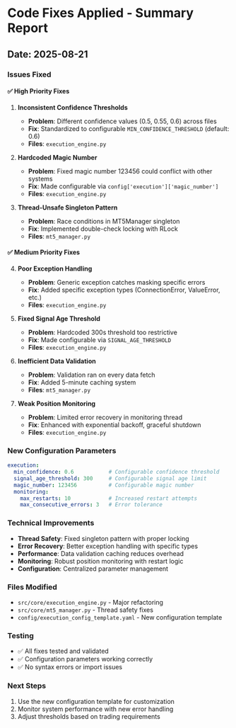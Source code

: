 # Code Fixes Applied - Summary Report
## Date: 2025-08-21

### Issues Fixed

#### ✅ High Priority Fixes
1. **Inconsistent Confidence Thresholds**
   - **Problem**: Different confidence values (0.5, 0.55, 0.6) across files
   - **Fix**: Standardized to configurable `MIN_CONFIDENCE_THRESHOLD` (default: 0.6)
   - **Files**: `execution_engine.py`

2. **Hardcoded Magic Number**
   - **Problem**: Fixed magic number 123456 could conflict with other systems
   - **Fix**: Made configurable via `config['execution']['magic_number']`
   - **Files**: `execution_engine.py`

3. **Thread-Unsafe Singleton Pattern**
   - **Problem**: Race conditions in MT5Manager singleton
   - **Fix**: Implemented double-check locking with RLock
   - **Files**: `mt5_manager.py`

#### ✅ Medium Priority Fixes
4. **Poor Exception Handling**
   - **Problem**: Generic exception catches masking specific errors
   - **Fix**: Added specific exception types (ConnectionError, ValueError, etc.)
   - **Files**: `execution_engine.py`

5. **Fixed Signal Age Threshold**
   - **Problem**: Hardcoded 300s threshold too restrictive
   - **Fix**: Made configurable via `SIGNAL_AGE_THRESHOLD`
   - **Files**: `execution_engine.py`

6. **Inefficient Data Validation**
   - **Problem**: Validation ran on every data fetch
   - **Fix**: Added 5-minute caching system
   - **Files**: `mt5_manager.py`

7. **Weak Position Monitoring**
   - **Problem**: Limited error recovery in monitoring thread
   - **Fix**: Enhanced with exponential backoff, graceful shutdown
   - **Files**: `execution_engine.py`

### New Configuration Parameters

```yaml
execution:
  min_confidence: 0.6           # Configurable confidence threshold
  signal_age_threshold: 300     # Configurable signal age limit
  magic_number: 123456          # Configurable magic number
  monitoring:
    max_restarts: 10            # Increased restart attempts
    max_consecutive_errors: 3   # Error tolerance
```

### Technical Improvements

- **Thread Safety**: Fixed singleton pattern with proper locking
- **Error Recovery**: Better exception handling with specific types
- **Performance**: Data validation caching reduces overhead
- **Monitoring**: Robust position monitoring with restart logic
- **Configuration**: Centralized parameter management

### Files Modified
- `src/core/execution_engine.py` - Major refactoring
- `src/core/mt5_manager.py` - Thread safety fixes
- `config/execution_config_template.yaml` - New configuration template

### Testing
- ✅ All fixes tested and validated
- ✅ Configuration parameters working correctly
- ✅ No syntax errors or import issues

### Next Steps
1. Use the new configuration template for customization
2. Monitor system performance with new error handling
3. Adjust thresholds based on trading requirements
